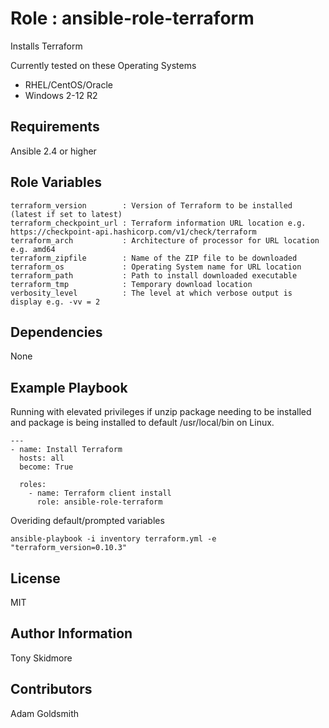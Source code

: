 Role : ansible-role-terraform
===========================

Installs Terraform

Currently tested on these Operating Systems
* RHEL/CentOS/Oracle
* Windows 2-12 R2


Requirements
------------

Ansible 2.4 or higher

Role Variables
--------------

```
terraform_version        : Version of Terraform to be installed (latest if set to latest)
terraform_checkpoint_url : Terraform information URL location e.g. https://checkpoint-api.hashicorp.com/v1/check/terraform
terraform_arch           : Architecture of processor for URL location e.g. amd64
terraform_zipfile        : Name of the ZIP file to be downloaded
terraform_os             : Operating System name for URL location 
terraform_path           : Path to install downloaded executable
terraform_tmp            : Temporary download location
verbosity_level          : The level at which verbose output is display e.g. -vv = 2
```

Dependencies
------------

None

Example Playbook
----------------
Running with elevated privileges if unzip package needing to be installed and package is being installed to default /usr/local/bin on Linux.  

```
---
- name: Install Terraform
  hosts: all
  become: True

  roles:
    - name: Terraform client install
      role: ansible-role-terraform
```


Overiding default/prompted variables

```
ansible-playbook -i inventory terraform.yml -e "terraform_version=0.10.3"
```

License
-------

MIT

Author Information
------------------

Tony Skidmore

Contributors
------------

Adam Goldsmith

